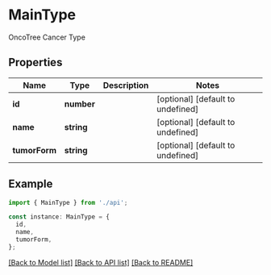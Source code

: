 # MainType

OncoTree Cancer Type

## Properties

| Name          | Type       | Description | Notes                             |
| ------------- | ---------- | ----------- | --------------------------------- |
| **id**        | **number** |             | [optional] [default to undefined] |
| **name**      | **string** |             | [optional] [default to undefined] |
| **tumorForm** | **string** |             | [optional] [default to undefined] |

## Example

```typescript
import { MainType } from './api';

const instance: MainType = {
  id,
  name,
  tumorForm,
};
```

[[Back to Model list]](../README.md#documentation-for-models) [[Back to API list]](../README.md#documentation-for-api-endpoints) [[Back to README]](../README.md)
